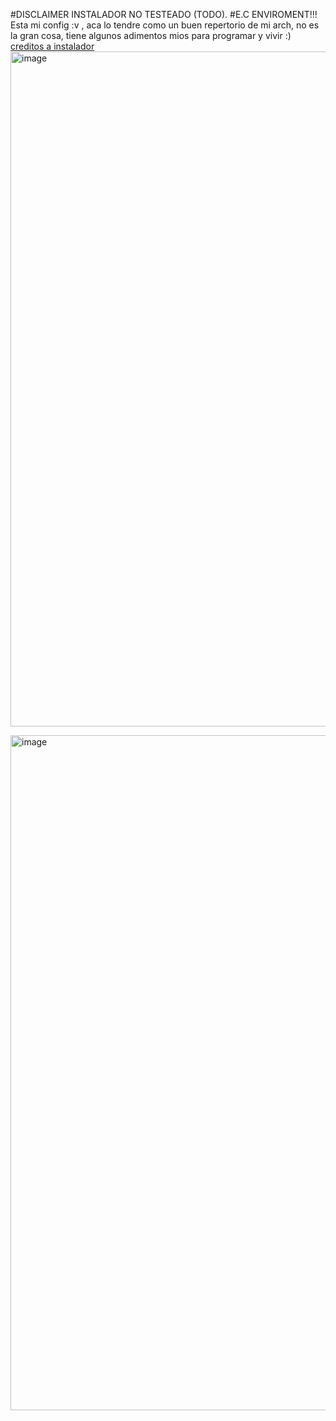 #DISCLAIMER 
INSTALADOR NO TESTEADO (TODO).
#E.C ENVIROMENT!!!
Esta mi config :v , aca lo tendre como un buen repertorio de mi arch, no es la gran cosa, tiene algunos adimentos mios para programar y vivir :) [creditos a instalador](https://github.com/dakota-m/hyprland-setup/blob/main/1-install.sh)
<img width="1920" height="1080" alt="image" src="https://github.com/user-attachments/assets/41f9caf8-b8b7-4b70-b3c1-4506e44abdad" />

<img width="1920" height="1080" alt="image" src="https://github.com/user-attachments/assets/aae98c89-4710-4e80-a55b-e51b53b2fbdf" />



